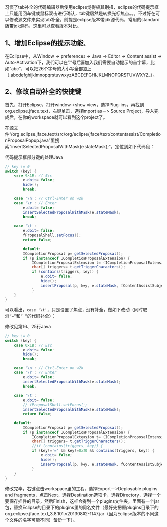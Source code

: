习惯了tab补全的代码编辑器后使用eclipse觉得极其别扭，eclipse的代码提示框上只能用回车键或鼠标双击进行确认，tab键居然是转换光标焦点。。。不过好在可以修改源文件来实现tab补全，前提是eclipse版本带jdk源代码，常用的standard版带jdk源码，这里可以查看版本对比。

## 1、增加Eclipse的提示功能、
在Eclipse中，从Window -> preferences -> Java -> Editor -> Content assist -> Auto-Activation下，我们可以在”.”号后面加入我们需要自动提示的首字幕，比如”abc”，可以把26个字母的大小写全部加上（.abcdefghijklmnopqrstuvwxyzABCDEFGHIJKLMNOPQRSTUVWXYZ_）。

## 2、修改自动补全的快捷键
首先，打开Eclipse，打开window->show view，选择Plug-ins，再找到org.eclipse.jface.text，右键单击，选择import as－> Source Project，导入完成后，在你的workspace就可以看到这个project了。

在源文件“/org.eclipse.jface.text/src/org/eclipse/jface/text/contentassist/CompletionProposalPopup.java”里搜索“insertSelectedProposalWithMask(e.stateMask);”，定位到如下代码段：

代码提示框部分键的处理Java

``` java
// key != 0
switch (key) {
    case 0x1B: // Esc
        e.doit= false;
        hide();
        break;

    case '\n': // Ctrl-Enter on w2k
    case '\r': // Enter
        e.doit= false;
        insertSelectedProposalWithMask(e.stateMask);
        break;

    case '\t':
        e.doit= false;
        fProposalShell.setFocus();
        return false;

        default:
        ICompletionProposal p= getSelectedProposal();
        if (p instanceof ICompletionProposalExtension) {
            ICompletionProposalExtension t= (ICompletionProposalExtension) p;
            char[] triggers= t.getTriggerCharacters();
            if (contains(triggers, key)) {
                e.doit= false;
                hide();
                insertProposal(p, key, e.stateMask, fContentAssistSubjectControlAdapter.getSelectedRange().x);
            }
    }
}
```

可以看出，`case '\t'`，只是设置了焦点，没有补全，做如下改动（同时取消`“=”`和`“ ”`的代码补全）：

修改见第16、25行Java
``` java
// key != 0
switch (key) {
    case 0x1B: // Esc
        e.doit= false;
        hide();
        break;

    case '\n': // Ctrl-Enter on w2k
    case '\r': // Enter
        e.doit= false;
        insertSelectedProposalWithMask(e.stateMask);
        break;

    case '\t':
        e.doit= false;
        // fProposalShell.setFocus();
        insertSelectedProposalWithMask(e.stateMask);
        return false;

    default:
        ICompletionProposal p= getSelectedProposal();
        if (p instanceof ICompletionProposalExtension) {
            ICompletionProposalExtension t= (ICompletionProposalExtension) p;
            char[] triggers= t.getTriggerCharacters();
            //if (contains(triggers, key)) {
            if (key!='=' && key!=0x20 && contains(triggers, key)) {
                e.doit= false;
                hide();
                insertProposal(p, key, e.stateMask, fContentAssistSubjectControlAdapter.getSelectedRange().x);
            }
    }
}
```

修改完毕，右键点击workspace里的工程，选择Export－>Deployable plugins and fragments，点击Next，选择Destination选项卡，选择Directory，选择一个要保存插件的目录，然后Finish，这样会得到一个plugins文件夹，里面有一个jar包，替换Eclipse的目录下的plugins里的同名文件（最好先把原plugins目录下的org.eclipse.jface.text_3.8.101.v20130802-1147.jar（因为Eclipse版本的不同这个文件的名字可能不同）备份一下）。